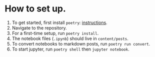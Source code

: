 # How to set up.

1. To get started, first install `poetry`: [instructions](https://python-poetry.org/docs/#installation).
2. Navigate to the repository.
3. For a first-time setup, run `poetry install`.
4. The notebook files (`.ipynb`) should live in `content/posts`.
5. To convert notebooks to markdown posts, run `poetry run convert`.
6. To start jupyter, run `poetry shell` then `jupyter notebook`.
